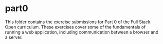 # part0

This folder contains the exercise submissions for Part 0 of the Full Stack Open curriculum. These exercises cover some of the fundamentals of running a web application, including communication between a browser and a server.